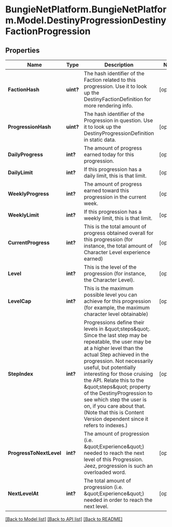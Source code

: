 # BungieNetPlatform.BungieNetPlatform.Model.DestinyProgressionDestinyFactionProgression
## Properties

Name | Type | Description | Notes
------------ | ------------- | ------------- | -------------
**FactionHash** | **uint?** | The hash identifier of the Faction related to this progression. Use it to look up the DestinyFactionDefinition for more rendering info. | [optional] 
**ProgressionHash** | **uint?** | The hash identifier of the Progression in question. Use it to look up the DestinyProgressionDefinition in static data. | [optional] 
**DailyProgress** | **int?** | The amount of progress earned today for this progression. | [optional] 
**DailyLimit** | **int?** | If this progression has a daily limit, this is that limit. | [optional] 
**WeeklyProgress** | **int?** | The amount of progress earned toward this progression in the current week. | [optional] 
**WeeklyLimit** | **int?** | If this progression has a weekly limit, this is that limit. | [optional] 
**CurrentProgress** | **int?** | This is the total amount of progress obtained overall for this progression (for instance, the total amount of Character Level experience earned) | [optional] 
**Level** | **int?** | This is the level of the progression (for instance, the Character Level). | [optional] 
**LevelCap** | **int?** | This is the maximum possible level you can achieve for this progression (for example, the maximum character level obtainable) | [optional] 
**StepIndex** | **int?** | Progressions define their levels in \&quot;steps\&quot;. Since the last step may be repeatable, the user may be at a higher level than the actual Step achieved in the progression. Not necessarily useful, but potentially interesting for those cruising the API. Relate this to the \&quot;steps\&quot; property of the DestinyProgression to see which step the user is on, if you care about that. (Note that this is Content Version dependent since it refers to indexes.) | [optional] 
**ProgressToNextLevel** | **int?** | The amount of progression (i.e. \&quot;Experience\&quot;) needed to reach the next level of this Progression. Jeez, progression is such an overloaded word. | [optional] 
**NextLevelAt** | **int?** | The total amount of progression (i.e. \&quot;Experience\&quot;) needed in order to reach the next level. | [optional] 

[[Back to Model list]](../README.md#documentation-for-models) [[Back to API list]](../README.md#documentation-for-api-endpoints) [[Back to README]](../README.md)

